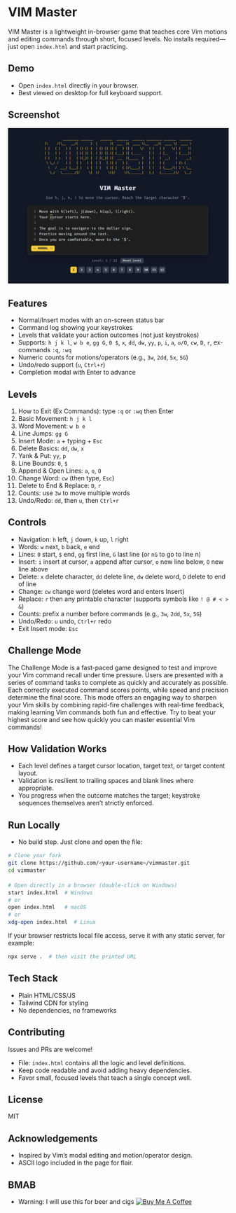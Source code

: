 # VIM Master

VIM Master is a lightweight in-browser game that teaches core Vim motions and editing commands through short, focused levels. No installs required—just open `index.html` and start practicing.

## Demo
- Open `index.html` directly in your browser.
- Best viewed on desktop for full keyboard support.

## Screenshot
![VIM Master Screenshot](images/screenshot.png)

## Features
- Normal/Insert modes with an on-screen status bar
- Command log showing your keystrokes
- Levels that validate your action outcomes (not just keystrokes)
- Supports: `h j k l`, `w b e`, `gg G`, `0 $`, `x`, `dd`, `dw`, `yy`, `p`, `i`, `a`, `o/O`, `cw`, `D`, `r`, ex-commands `:q`, `:wq`
- Numeric counts for motions/operators (e.g., `3w`, `2dd`, `5x`, `5G`)
- Undo/redo support (`u`, `Ctrl+r`)
- Completion modal with Enter to advance

## Levels
1. How to Exit (Ex Commands): type `:q` or `:wq` then Enter
2. Basic Movement: `h j k l`
3. Word Movement: `w b e`
4. Line Jumps: `gg G`
5. Insert Mode: `a` + typing + `Esc`
6. Delete Basics: `dd`, `dw`, `x`
7. Yank & Put: `yy`, `p`
8. Line Bounds: `0`, `$`
9. Append & Open Lines: `a`, `o`, `O`
10. Change Word: `cw` (then type, `Esc`)
11. Delete to End & Replace: `D`, `r`
12. Counts: use `3w` to move multiple words
13. Undo/Redo: `dd`, then `u`, then `Ctrl+r`

## Controls
- Navigation: `h` left, `j` down, `k` up, `l` right
- Words: `w` next, `b` back, `e` end
- Lines: `0` start, `$` end, `gg` first line, `G` last line (or `nG` to go to line n)
- Insert: `i` insert at cursor, `a` append after cursor, `o` new line below, `O` new line above
- Delete: `x` delete character, `dd` delete line, `dw` delete word, `D` delete to end of line
- Change: `cw` change word (deletes word and enters Insert)
- Replace: `r` then any printable character (supports symbols like `! @ # < > &`)
- Counts: prefix a number before commands (e.g., `3w`, `2dd`, `5x`, `5G`)
- Undo/Redo: `u` undo, `Ctrl+r` redo
- Exit Insert mode: `Esc`

## Challenge Mode
The Challenge Mode is a fast-paced game designed to test and improve your Vim command recall under time pressure. 
Users are presented with a series of command tasks to complete as quickly and accurately as possible. 
Each correctly executed command scores points, while speed and precision determine the final score.
This mode offers an engaging way to sharpen your Vim skills by combining rapid-fire challenges with real-time feedback, making learning Vim commands both fun and effective.
Try to beat your highest score and see how quickly you can master essential Vim commands!

## How Validation Works
- Each level defines a target cursor location, target text, or target content layout.
- Validation is resilient to trailing spaces and blank lines where appropriate.
- You progress when the outcome matches the target; keystroke sequences themselves aren’t strictly enforced.

## Run Locally
- No build step. Just clone and open the file:

```bash
# Clone your fork
git clone https://github.com/<your-username>/vimmaster.git
cd vimmaster

# Open directly in a browser (double-click on Windows)
start index.html  # Windows
# or
open index.html   # macOS
# or
xdg-open index.html  # Linux
```

If your browser restricts local file access, serve it with any static server, for example:

```bash
npx serve .  # then visit the printed URL
```

## Tech Stack
- Plain HTML/CSS/JS
- Tailwind CDN for styling
- No dependencies, no frameworks

## Contributing
Issues and PRs are welcome!
- File: `index.html` contains all the logic and level definitions.
- Keep code readable and avoid adding heavy dependencies.
- Favor small, focused levels that teach a single concept well.

## License
MIT

## Acknowledgements
- Inspired by Vim’s modal editing and motion/operator design.
- ASCII logo included in the page for flair.

## BMAB
- Warning: I will use this for beer and cigs
[![Buy Me A Coffee](https://www.buymeacoffee.com/assets/img/custom_images/orange_img.png)](https://www.buymeacoffee.com/renzorlive)
